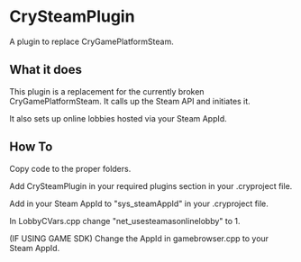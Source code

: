 # CrySteamPlugin
A plugin to replace CryGamePlatformSteam.
## What it does
This plugin is a replacement for the currently broken CryGamePlatformSteam. It calls up the Steam API and initiates it.

It also sets up online lobbies hosted via your Steam AppId.
## How To
Copy code to the proper folders.

Add CrySteamPlugin in your required plugins section in your .cryproject file.

Add in your Steam AppId to "sys_steamAppId" in your .cryproject file.

In LobbyCVars.cpp change "net_usesteamasonlinelobby" to 1.

(IF USING GAME SDK) Change the AppId in gamebrowser.cpp to your Steam AppId.
